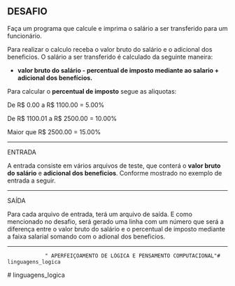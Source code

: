  DESAFIO 
 ------------------------
 Faça um programa que calcule e imprima o salário a ser transferido para um funcionário.

 Para realizar o calculo receba o valor bruto do salário e o adicional dos beneficios.
 O salário a ser transferido é calculado da seguinte maneira:

 - **valor bruto do salário - percentual de imposto mediante ao salario + adicional dos benefícios.**

 Para calcular o **percentual de imposto** segue as aliquotas: 

 De R$ 0.00 a R$ 1100.00 = 5.00%

 De R$ 1100.01 a R$ 2500.00 = 10.00%

 Maior que R$ 2500.00 = 15.00%

-----------------------------------
ENTRADA

A entrada consiste em vários arquivos de teste, que conterá o **valor bruto do salário** e **adicional dos beneficios**. Conforme mostrado no exemplo de entrada a seguir.

-----------------------------------
SAÍDA

Para cada arquivo de entrada, terá um arquivo de saída. E como mencionado no desafio, será gerado uma linha com um número que será a diferença entre o valor bruto do salário e o percentual de imposto mediante a faixa salarial somando com o adional dos beneficios.

------------------------------------
                " APERFEIÇOAMENTO DE LÓGICA E PENSAMENTO COMPUTACIONAL"#   l i n g u a g e n s _ l o g i c a  
 #   l i n g u a g e n s _ l o g i c a  
 